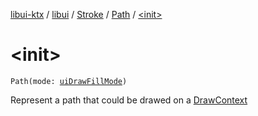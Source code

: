 [libui-ktx](../../../index.md) / [libui](../../index.md) / [Stroke](../index.md) / [Path](index.md) / [&lt;init&gt;](./-init-.md)

# &lt;init&gt;

`Path(mode: `[`uiDrawFillMode`](../../ui-draw-fill-mode.md)`)`

Represent a path that could be drawed on a [DrawContext](../-draw-context.md)

